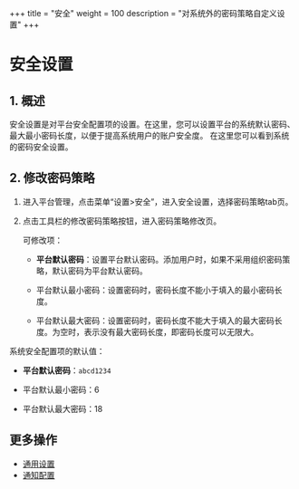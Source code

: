 +++
title = "安全"
weight = 100
description = "对系统外的密码策略自定义设置"
+++

# 安全设置

## 1. 概述

安全设置是对平台安全配置项的设置。在这里，您可以设置平台的系统默认密码、最大最小密码长度，以便于提高系统用户的账户安全度。
在这里您可以看到系统的密码安全设置。

## 2. 修改密码策略

1. 进入平台管理，点击菜单“设置>安全”，进入安全设置，选择密码策略tab页。
2. 点击工具栏的修改密码策略按钮，进入密码策略修改页。

    可修改项：
    - **平台默认密码**：设置平台默认密码。添加用户时，如果不采用组织密码策略，默认密码为平台默认密码。

    - 平台默认最小密码：设置密码时，密码长度不能小于填入的最小密码长度。

    - 平台默认最大密码：设置密码时，密码长度不能大于填入的最大密码长度。为空时，表示没有最大密码长度，即密码长度可以无限大。



系统安全配置项的默认值：

- **平台默认密码**：`abcd1234`

- 平台默认最小密码：6

- 平台默认最大密码：18


## 更多操作

- [通用设置](../site-setting)
- [通知配置](../message-config)
